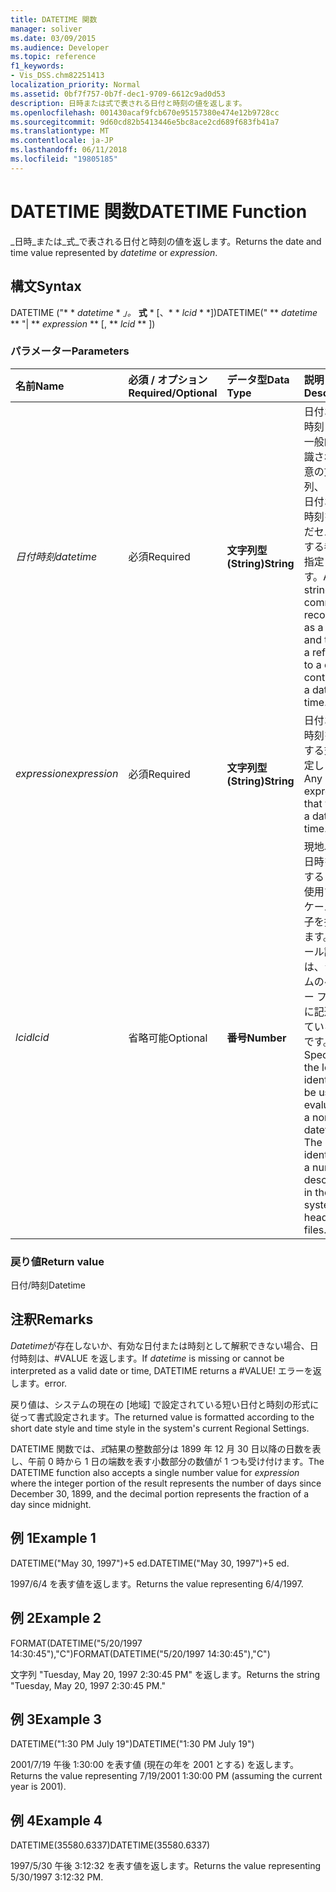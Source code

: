 ```yaml
---
title: DATETIME 関数
manager: soliver
ms.date: 03/09/2015
ms.audience: Developer
ms.topic: reference
f1_keywords:
- Vis_DSS.chm82251413
localization_priority: Normal
ms.assetid: 0bf7f757-0b7f-dec1-9709-6612c9ad0d53
description: 日時または式で表される日付と時刻の値を返します。
ms.openlocfilehash: 001430acaf9fcb670e95157380e474e12b9728cc
ms.sourcegitcommit: 9d60cd82b5413446e5bc8ace2cd689f683fb41a7
ms.translationtype: MT
ms.contentlocale: ja-JP
ms.lasthandoff: 06/11/2018
ms.locfileid: "19805185"
---
```

# <a name="datetime-function"></a><span data-ttu-id="83bfb-103">DATETIME 関数</span><span class="sxs-lookup"><span data-stu-id="83bfb-103">DATETIME Function</span></span>

<span data-ttu-id="83bfb-104">_日時_または_式_で表される日付と時刻の値を返します。</span><span class="sxs-lookup"><span data-stu-id="83bfb-104">Returns the date and time value represented by  _datetime_ or  _expression_.</span></span>
  
## <a name="syntax"></a><span data-ttu-id="83bfb-105">構文</span><span class="sxs-lookup"><span data-stu-id="83bfb-105">Syntax</span></span>

<span data-ttu-id="83bfb-106">DATETIME ("* * *datetime* * *」。* **式** * [、* * *lcid* * *])</span><span class="sxs-lookup"><span data-stu-id="83bfb-106">DATETIME(" ** *datetime* ** "| ** *expression* ** [, ** *lcid* ** ])</span></span> 
  
### <a name="parameters"></a><span data-ttu-id="83bfb-107">パラメーター</span><span class="sxs-lookup"><span data-stu-id="83bfb-107">Parameters</span></span>

|<span data-ttu-id="83bfb-108">**名前**</span><span class="sxs-lookup"><span data-stu-id="83bfb-108">**Name**</span></span>|<span data-ttu-id="83bfb-109">**必須 / オプション**</span><span class="sxs-lookup"><span data-stu-id="83bfb-109">**Required/Optional**</span></span>|<span data-ttu-id="83bfb-110">**データ型**</span><span class="sxs-lookup"><span data-stu-id="83bfb-110">**Data Type**</span></span>|<span data-ttu-id="83bfb-111">**説明**</span><span class="sxs-lookup"><span data-stu-id="83bfb-111">**Description**</span></span>|
|:-----|:-----|:-----|:-----|
| <span data-ttu-id="83bfb-112">_日付時刻_</span><span class="sxs-lookup"><span data-stu-id="83bfb-112">_datetime_</span></span> <br/> |<span data-ttu-id="83bfb-113">必須</span><span class="sxs-lookup"><span data-stu-id="83bfb-113">Required</span></span>  <br/> |<span data-ttu-id="83bfb-114">**文字列型 (String)**</span><span class="sxs-lookup"><span data-stu-id="83bfb-114">**String**</span></span> <br/> |<span data-ttu-id="83bfb-115">日付および時刻として一般的に認識される任意の文字列、または日付および時刻を含んだセルに対する参照を指定します。</span><span class="sxs-lookup"><span data-stu-id="83bfb-115">Any string commonly recognized as a date and time or a reference to a cell containing a date and time.</span></span>  <br/> |
| <span data-ttu-id="83bfb-116">_expression_</span><span class="sxs-lookup"><span data-stu-id="83bfb-116">_expression_</span></span> <br/> |<span data-ttu-id="83bfb-117">必須</span><span class="sxs-lookup"><span data-stu-id="83bfb-117">Required</span></span>  <br/> |<span data-ttu-id="83bfb-118">**文字列型 (String)**</span><span class="sxs-lookup"><span data-stu-id="83bfb-118">**String**</span></span> <br/> |<span data-ttu-id="83bfb-119">日付および時刻を算出する式を指定します。</span><span class="sxs-lookup"><span data-stu-id="83bfb-119">Any expression that yields a date and time.</span></span>  <br/> |
| <span data-ttu-id="83bfb-120">_lcid_</span><span class="sxs-lookup"><span data-stu-id="83bfb-120">_lcid_</span></span> <br/> |<span data-ttu-id="83bfb-121">省略可能</span><span class="sxs-lookup"><span data-stu-id="83bfb-121">Optional</span></span>  <br/> |<span data-ttu-id="83bfb-122">**番号**</span><span class="sxs-lookup"><span data-stu-id="83bfb-122">**Number**</span></span> <br/> |<span data-ttu-id="83bfb-p101">現地以外の日時を計算するときに使用するロケール識別子を指定します。ロケール識別子は、システムのヘッダー ファイルに記述されている数字です。</span><span class="sxs-lookup"><span data-stu-id="83bfb-p101">Specifies the locale identifier to be used in evaluating a non-local datetime. The locale identifier is a number described in the system header files.</span></span>  <br/> |
   
### <a name="return-value"></a><span data-ttu-id="83bfb-125">戻り値</span><span class="sxs-lookup"><span data-stu-id="83bfb-125">Return value</span></span>

<span data-ttu-id="83bfb-126">日付/時刻</span><span class="sxs-lookup"><span data-stu-id="83bfb-126">Datetime</span></span>
  
## <a name="remarks"></a><span data-ttu-id="83bfb-127">注釈</span><span class="sxs-lookup"><span data-stu-id="83bfb-127">Remarks</span></span>

<span data-ttu-id="83bfb-128">*Datetime*が存在しないか、有効な日付または時刻として解釈できない場合、日付時刻は、#VALUE を返します。</span><span class="sxs-lookup"><span data-stu-id="83bfb-128">If  *datetime*  is missing or cannot be interpreted as a valid date or time, DATETIME returns a #VALUE!</span></span> <span data-ttu-id="83bfb-129">エラーを返します。</span><span class="sxs-lookup"><span data-stu-id="83bfb-129">error.</span></span> 
  
<span data-ttu-id="83bfb-130">戻り値は、システムの現在の [地域] で設定されている短い日付と時刻の形式に従って書式設定されます。</span><span class="sxs-lookup"><span data-stu-id="83bfb-130">The returned value is formatted according to the short date style and time style in the system's current Regional Settings.</span></span> 
  
<span data-ttu-id="83bfb-131">DATETIME 関数では、*式*結果の整数部分は 1899 年 12 月 30 日以降の日数を表し、午前 0 時から 1 日の端数を表す小数部分の数値が 1 つも受け付けます。</span><span class="sxs-lookup"><span data-stu-id="83bfb-131">The DATETIME function also accepts a single number value for  *expression*  where the integer portion of the result represents the number of days since December 30, 1899, and the decimal portion represents the fraction of a day since midnight.</span></span> 
  
## <a name="example-1"></a><span data-ttu-id="83bfb-132">例 1</span><span class="sxs-lookup"><span data-stu-id="83bfb-132">Example 1</span></span>

<span data-ttu-id="83bfb-133">DATETIME("May 30, 1997")+5 ed.</span><span class="sxs-lookup"><span data-stu-id="83bfb-133">DATETIME("May 30, 1997")+5 ed.</span></span>
  
<span data-ttu-id="83bfb-134">1997/6/4 を表す値を返します。</span><span class="sxs-lookup"><span data-stu-id="83bfb-134">Returns the value representing 6/4/1997.</span></span>
  
## <a name="example-2"></a><span data-ttu-id="83bfb-135">例 2</span><span class="sxs-lookup"><span data-stu-id="83bfb-135">Example 2</span></span>

<span data-ttu-id="83bfb-136">FORMAT(DATETIME("5/20/1997 14:30:45"),"C")</span><span class="sxs-lookup"><span data-stu-id="83bfb-136">FORMAT(DATETIME("5/20/1997 14:30:45"),"C")</span></span>
  
<span data-ttu-id="83bfb-137">文字列 "Tuesday, May 20, 1997 2:30:45 PM" を返します。</span><span class="sxs-lookup"><span data-stu-id="83bfb-137">Returns the string "Tuesday, May 20, 1997 2:30:45 PM."</span></span>
  
## <a name="example-3"></a><span data-ttu-id="83bfb-138">例 3</span><span class="sxs-lookup"><span data-stu-id="83bfb-138">Example 3</span></span>

<span data-ttu-id="83bfb-139">DATETIME("1:30 PM July 19")</span><span class="sxs-lookup"><span data-stu-id="83bfb-139">DATETIME("1:30 PM July 19")</span></span>
  
<span data-ttu-id="83bfb-140">2001/7/19 午後 1:30:00 を表す値 (現在の年を 2001 とする) を返します。</span><span class="sxs-lookup"><span data-stu-id="83bfb-140">Returns the value representing 7/19/2001 1:30:00 PM (assuming the current year is 2001).</span></span>
  
## <a name="example-4"></a><span data-ttu-id="83bfb-141">例 4</span><span class="sxs-lookup"><span data-stu-id="83bfb-141">Example 4</span></span>

<span data-ttu-id="83bfb-142">DATETIME(35580.6337)</span><span class="sxs-lookup"><span data-stu-id="83bfb-142">DATETIME(35580.6337)</span></span>
  
<span data-ttu-id="83bfb-143">1997/5/30 午後 3:12:32 を表す値を返します。</span><span class="sxs-lookup"><span data-stu-id="83bfb-143">Returns the value representing 5/30/1997 3:12:32 PM.</span></span>
  

